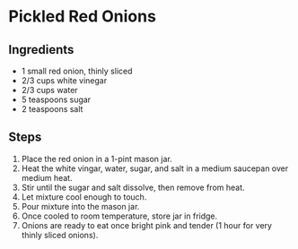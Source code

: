 # Pickled Red Onions

## Ingredients
- 1 small red onion, thinly sliced
- 2/3 cups white vinegar
- 2/3 cups water
- 5 teaspoons sugar
- 2 teaspoons salt

## Steps
1. Place the red onion in a 1-pint mason jar.
2. Heat the white vingar, water, sugar, and salt in a medium saucepan over medium heat.
3. Stir until the sugar and salt dissolve, then remove from heat.
4. Let mixture cool enough to touch.
5. Pour mixture into the mason jar.
6. Once cooled to room temperature, store jar in fridge.
7. Onions are ready to eat once bright pink and tender (1 hour for very thinly sliced onions).